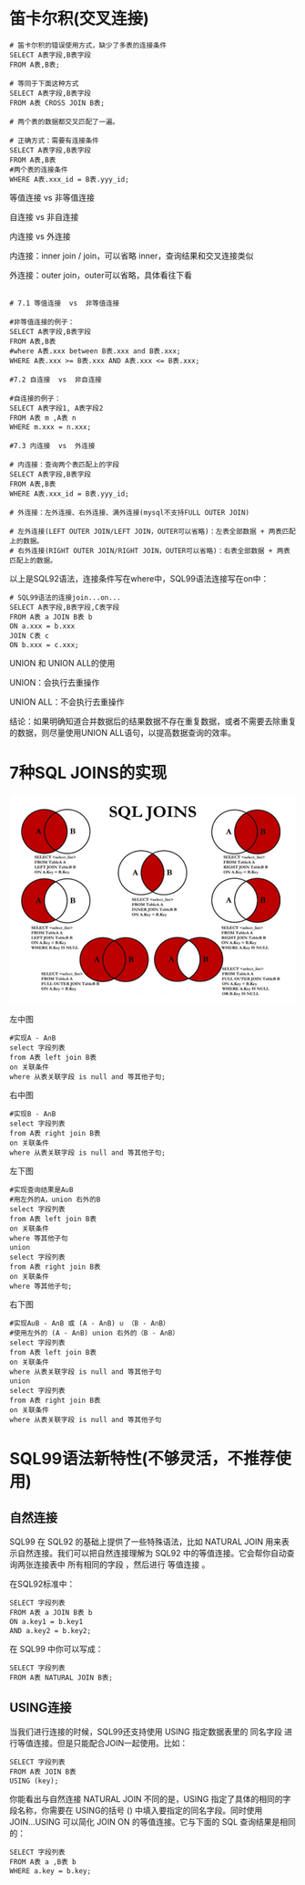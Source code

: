# 笛卡尔积(交叉连接)

```mysql
# 笛卡尔积的错误使用方式，缺少了多表的连接条件
SELECT A表字段,B表字段
FROM A表,B表;

# 等同于下面这种方式
SELECT A表字段,B表字段
FROM A表 CROSS JOIN B表;

# 两个表的数据都交叉匹配了一遍。

# 正确方式：需要有连接条件
SELECT A表字段,B表字段
FROM A表,B表
#两个表的连接条件
WHERE A表.xxx_id = B表.yyy_id;
```



等值连接  vs  非等值连接

自连接  vs  非自连接

内连接  vs  外连接

内连接：inner join / join，可以省略 inner，查询结果和交叉连接类似

外连接：outer join，outer可以省略，具体看往下看

```mysql

# 7.1 等值连接  vs  非等值连接

#非等值连接的例子：
SELECT A表字段,B表字段
FROM A表,B表
#where A表.xxx between B表.xxx and B表.xxx;
WHERE A表.xxx >= B表.xxx AND A表.xxx <= B表.xxx;

#7.2 自连接  vs  非自连接

#自连接的例子：
SELECT A表字段1, A表字段2
FROM A表 m ,A表 n
WHERE m.xxx = n.xxx;

#7.3 内连接  vs  外连接

# 内连接：查询两个表匹配上的字段
SELECT A表字段,B表字段
FROM A表,B表
WHERE A表.xxx_id = B表.yyy_id;

# 外连接：左外连接、右外连接、满外连接(mysql不支持FULL OUTER JOIN)

# 左外连接(LEFT OUTER JOIN/LEFT JOIN，OUTER可以省略)：左表全部数据 + 两表匹配上的数据。
# 右外连接(RIGHT OUTER JOIN/RIGHT JOIN，OUTER可以省略)：右表全部数据 + 两表匹配上的数据。
```

以上是SQL92语法，连接条件写在where中，SQL99语法连接写在on中：

```mysql
# SQL99语法的连接join...on...
SELECT A表字段,B表字段,C表字段
FROM A表 a JOIN B表 b
ON a.xxx = b.xxx
JOIN C表 c
ON b.xxx = c.xxx;
```

UNION  和 UNION ALL的使用

UNION：会执行去重操作

UNION ALL：不会执行去重操作

结论：如果明确知道合并数据后的结果数据不存在重复数据，或者不需要去除重复的数据，则尽量使用UNION ALL语句，以提高数据查询的效率。

# 7种SQL JOINS的实现

![](https://raw.githubusercontent.com/qq153916230/study/main/mysql/pic/41.png)

左中图

```mysql
#实现A - A∩B
select 字段列表
from A表 left join B表
on 关联条件
where 从表关联字段 is null and 等其他子句;
```

右中图

```mysql
#实现B - A∩B
select 字段列表
from A表 right join B表
on 关联条件
where 从表关联字段 is null and 等其他子句;
```

左下图

```mysql
#实现查询结果是A∪B
#用左外的A，union 右外的B
select 字段列表
from A表 left join B表
on 关联条件
where 等其他子句
union
select 字段列表
from A表 right join B表
on 关联条件
where 等其他子句;
```

右下图

```mysql
#实现A∪B - A∩B 或 (A - A∩B) ∪ （B - A∩B）
#使用左外的 (A - A∩B) union 右外的（B - A∩B）
select 字段列表
from A表 left join B表
on 关联条件
where 从表关联字段 is null and 等其他子句
union
select 字段列表
from A表 right join B表
on 关联条件
where 从表关联字段 is null and 等其他子句
```

# SQL99语法新特性(不够灵活，不推荐使用)

## 自然连接

SQL99 在 SQL92 的基础上提供了一些特殊语法，比如 NATURAL JOIN 用来表示自然连接。我们可以把自然连接理解为 SQL92 中的等值连接。它会帮你自动查询两张连接表中 所有相同的字段 ，然后进行 等值连接 。

在SQL92标准中：

```mysql
SELECT 字段列表
FROM A表 a JOIN B表 b
ON a.key1 = b.key1
AND a.key2 = b.key2;
```

在 SQL99 中你可以写成：

```mysql
SELECT 字段列表
FROM A表 NATURAL JOIN B表;
```



##  USING连接

当我们进行连接的时候，SQL99还支持使用 USING 指定数据表里的 同名字段 进行等值连接。但是只能配合JOIN一起使用。比如：

```mysql
SELECT 字段列表
FROM A表 JOIN B表
USING (key);
```

你能看出与自然连接 NATURAL JOIN 不同的是，USING 指定了具体的相同的字段名称，你需要在 USING的括号 () 中填入要指定的同名字段。同时使用 JOIN...USING 可以简化 JOIN ON 的等值连接。它与下面的 SQL 查询结果是相同的：

```mysql
SELECT 字段列表
FROM A表 a ,B表 b
WHERE a.key = b.key;
```

